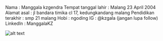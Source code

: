 Nama : Manggala kzgendra 
Tempat tanggal lahir : Malang 23 April 2004 
Alamat asal : jl bandara timika cl 17, kedungkandang malang 
Pendidikan terakhir : smp 21 malang 
Hobi : ngoding 
IG : @kzgala (jangan lupa follow) 
LinkedIn : ManggalaKZ


![alt text](https://github.com/ManggalaKZ/perkenalan/blob/master/IMG_5616.JPG)


